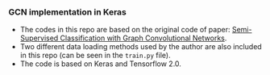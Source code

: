 ### GCN implementation in Keras
* The codes in this repo are based on the original code of paper: [Semi-Supervised Classification with Graph Convolutional Networks](https://github.com/tkipf/gcn).
* Two different data loading methods used by the author are also included in this repo (can be seen in the `train.py` file).
* The code is based on Keras and Tensorflow 2.0.